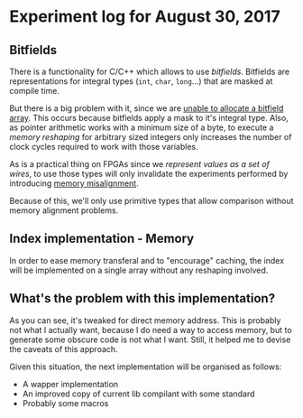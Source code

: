 # Experiment log for August 30, 2017
## Bitfields
There is a functionality for C/C++ which allows to use *bitfields*. Bitfields are representations for integral types (`int`, `char`, `long`...) that are masked at compile time.

But there is a big problem with it, since we are [unable to allocate a bitfield array](https://stackoverflow.com/questions/41918433/is-it-possible-to-use-array-of-bit-fields). This occurs because bitfields apply a mask to it's integral type. Also, as pointer arithmetic works with a minimum size of a byte, to execute a *memory reshaping* for arbitrary sized integers only increases the number of clock cycles required to work with those variables.

As is a practical thing on FPGAs since we *represent values as a set of wires*, to use those types will only invalidate the experiments performed by introducing [memory misalignment](https://en.wikipedia.org/wiki/Data_structure_alignment).

Because of this, we'll only use primitive types that allow comparison without memory alignment problems.

## Index implementation - Memory
In order to ease memory transferal and to "encourage" caching, the index will be implemented on a single array without any reshaping involved. 

## What's the problem with this implementation?
As you can see, it's tweaked for direct memory address. This is probably not what I actually want, because I do need a way to access memory, but to generate some obscure code is not what I want. Still, it helped me to devise the caveats of this approach.

Given this situation, the next implementation will be organised as follows:
* A wapper implementation
* An improved copy of current lib compilant with some standard
* Probably some macros